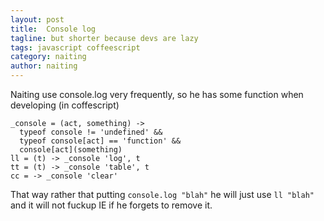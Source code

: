 ```yaml
---
layout: post
title:  Console log
tagline: but shorter because devs are lazy
tags: javascript coffeescript
category: naiting
author: naiting
---
```

Naiting use console.log very frequently, so he has some function when developing (in coffescript)

    _console = (act, something) ->
      typeof console != 'undefined' &&
      typeof console[act] == 'function' &&
      console[act](something)
    ll = (t) -> _console 'log', t
    tt = (t) -> _console 'table', t
    cc = -> _console 'clear'

That way rather that putting `console.log "blah"` he will just use `ll "blah"` and it will not fuckup IE if he forgets to remove it.
